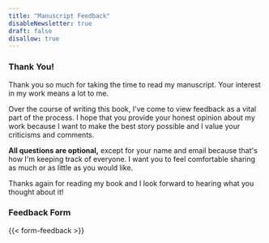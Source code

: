```yaml
---
title: "Manuscript Feedback"
disableNewsletter: true
draft: false
disallow: true
---
```


### Thank You!

Thank you so much for taking the time to read my manuscript. Your interest in my work means a lot to me.

Over the course of writing this book, I've come to view feedback as a vital part of the process. I hope that you provide your honest opinion about my work because I want to make the best story possible and I value your criticisms and comments.

**All questions are optional,** except for your name and email because that's how I'm keeping track of everyone. I want you to feel comfortable sharing as much or as little as you would like.

Thanks again for reading my book and I look forward to hearing what you thought about it!

### Feedback Form

{{< form-feedback >}}
